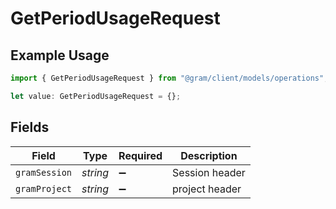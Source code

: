 # GetPeriodUsageRequest

## Example Usage

```typescript
import { GetPeriodUsageRequest } from "@gram/client/models/operations";

let value: GetPeriodUsageRequest = {};
```

## Fields

| Field              | Type               | Required           | Description        |
| ------------------ | ------------------ | ------------------ | ------------------ |
| `gramSession`      | *string*           | :heavy_minus_sign: | Session header     |
| `gramProject`      | *string*           | :heavy_minus_sign: | project header     |